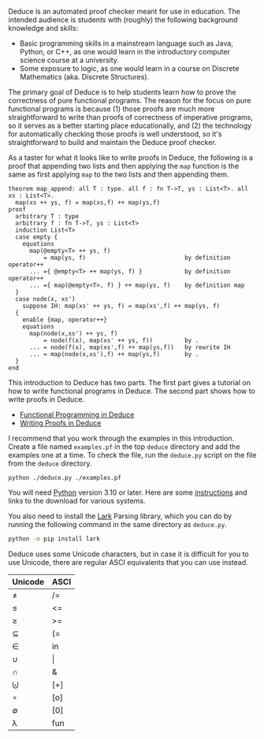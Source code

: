 Deduce is an automated proof checker meant for use in education. The
intended audience is students with (roughly) the following background
knowledge and skills:

* Basic programming skills in a mainstream language such as Java,
  Python, or C++, as one would learn in the introductory computer
  science course at a university.
* Some exposure to logic, as one would learn in a course on Discrete
  Mathematics (aka. Discrete Structures).

The primary goal of Deduce is to help students learn how to prove the
correctness of pure functional programs. The reason for the focus on
pure functional programs is because (1) those proofs are much more
straightforward to write than proofs of correctness of imperative
programs, so it serves as a better starting place educationally, and
(2) the technology for automatically checking those proofs is well
understood, so it's straightforward to build and maintain the Deduce
proof checker.

As a taster for what it looks like to write proofs in Deduce, the
following is a proof that appending two lists and then applying the
`map` function is the same as first applying `map` to the two lists
and then appending them.

``` {.deduce #map_append}
theorem map_append: all T : type. all f : fn T->T, ys : List<T>. all xs : List<T>.
  map(xs ++ ys, f) = map(xs,f) ++ map(ys,f)
proof
  arbitrary T : type
  arbitrary f : fn T->T, ys : List<T>
  induction List<T>
  case empty {
    equations
      map(@empty<T> ++ ys, f)
          = map(ys, f)                            by definition operator++
      ... ={ @empty<T> ++ map(ys, f) }            by definition operator++
      ... ={ map(@empty<T>, f) } ++ map(ys, f)    by definition map
  }
  case node(x, xs')
    suppose IH: map(xs' ++ ys, f) = map(xs',f) ++ map(ys, f)
  {
    enable {map, operator++}
    equations
      map(node(x,xs') ++ ys, f)
          = node(f(x), map(xs' ++ ys, f))         by .
      ... = node(f(x), map(xs',f) ++ map(ys,f))   by rewrite IH
      ... = map(node(x,xs'),f) ++ map(ys,f)       by .
  }
end
```

This introduction to Deduce has two parts. The first part gives a
tutorial on how to write functional programs in Deduce.  The second
part shows how to write proofs in Deduce.

* [Functional Programming in Deduce](./FunctionalProgramming.md)
* [Writing Proofs in Deduce](./ProofIntro.md)

I recommend that you work through the examples in this
introduction. Create a file named `examples.pf` in the top `deduce`
directory and add the examples one at a time. To check the file, run
the `deduce.py` script on the file from the `deduce` directory.

    python ./deduce.py ./examples.pf

You will need [Python](https://www.python.org/) version 3.10 or later.
Here are some
[instructions](https://wiki.python.org/moin/BeginnersGuide/Download)
and links to the download for various systems.

You also need to install the
[Lark](https://github.com/lark-parser/lark) Parsing library, which you
can do by running the following command in the same directory as
`deduce.py`.

```bash
python -m pip install lark
```

Deduce uses some Unicode characters, but in case it is difficult
for you to use Unicode, there are regular ASCI equivalents that
you can use instead.

| Unicode | ASCI |
| ------- | ---- |
| ≠       | /=   |
| ≤       | <=   |
| ≥       | >=   |
| ⊆       | (=   |
| ∈       | in   |
| ∪       | \|   |
| ∩       | &    |
| ⨄       | [+]  |
| ∘       | [o]  |
| ∅       | [0]  |
| λ       | fun |


<!--  LocalWords:  aka fn ys xs IH pf py NatList builtin suc bool nat
 -->
<!--  LocalWords:  Equational Deduce's subterm pos subformulas tri eq
 -->
<!--  LocalWords:  subformula le refl ls cond Pxs Px ponens conc prem
 -->
<!--  LocalWords:  contra foo sx xy dist mult
 -->

<!--
``` {.deduce file=README.pf}
import List

<<map_append>>
```
-->
